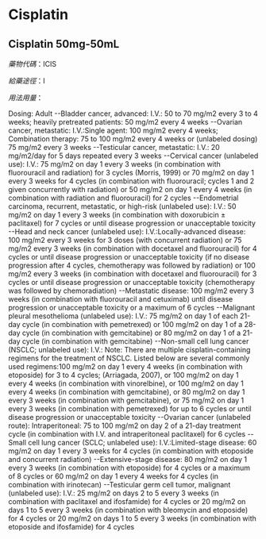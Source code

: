 # Cisplatin

## Cisplatin 50mg-50mL

*藥物代碼*：ICIS

*給藥途徑*：I

*用法用量*：

Dosing: Adult
--Bladder cancer, advanced: I.V.: 50 to 70 mg/m2 every 3 to 4 weeks; heavily pretreated patients: 50 mg/m2 every 4 weeks 
--Ovarian cancer, metastatic: I.V.:Single agent: 100 mg/m2 every 4 weeks; Combination therapy: 75 to 100 mg/m2 every 4 weeks or (unlabeled dosing) 75 mg/m2 every 3 weeks
--Testicular cancer, metastatic: I.V.: 20 mg/m2/day for 5 days repeated every 3 weeks 
--Cervical cancer (unlabeled use): I.V.: 75 mg/m2 on day 1 every 3 weeks (in combination with fluorouracil and radiation) for 3 cycles (Morris, 1999) or 70 mg/m2 on day 1 every 3 weeks for 4 cycles (in combination with fluorouracil; cycles 1 and 2 given concurrently with radiation) or 50 mg/m2 on day 1 every 4 weeks (in combination with radiation and fluorouracil) for 2 cycles
--Endometrial carcinoma, recurrent, metastatic, or high-risk (unlabeled use): I.V.: 50 mg/m2 on day 1 every 3 weeks (in combination with doxorubicin ± paclitaxel) for 7 cycles or until disease progression or unacceptable toxicity
--Head and neck cancer (unlabeled use): I.V.:Locally-advanced disease: 100 mg/m2 every 3 weeks for 3 doses (with concurrent radiation) or 75 mg/m2 every 3 weeks (in combination with docetaxel and fluorouracil) for 4 cycles or until disease progression or unacceptable toxicity (if no disease progression after 4 cycles, chemotherapy was followed by radiation) or 100 mg/m2 every 3 weeks (in combination with docetaxel and fluorouracil) for 3 cycles or until disease progression or unacceptable toxicity (chemotherapy was followed by chemoradiation) 
--Metastatic disease: 100 mg/m2 every 3 weeks (in combination with fluorouracil and cetuximab) until disease progression or unacceptable toxicity or a maximum of 6 cycles 
--Malignant pleural mesothelioma (unlabeled use): I.V.: 75 mg/m2 on day 1 of each 21-day cycle (in combination with pemetrexed) or 100 mg/m2 on day 1 of a 28-day cycle (in combination with gemcitabine) or 80 mg/m2 on day 1 of a 21-day cycle (in combination with gemcitabine)
--Non-small cell lung cancer (NSCLC; unlabeled use): I.V.: Note: There are multiple cisplatin-containing regimens for the treatment of NSCLC. Listed below are several commonly used regimens:100 mg/m2 on day 1 every 4 weeks (in combination with etoposide) for 3 to 4 cycles; (Arriagada, 2007), or 100 mg/m2 on day 1 every 4 weeks (in combination with vinorelbine), or 100 mg/m2 on day 1 every 4 weeks (in combination with gemcitabine), or 80 mg/m2 on day 1 every 3 weeks (in combination with gemcitabine), or 75 mg/m2 on day 1 every 3 weeks (in combination with pemetrexed) for up to 6 cycles or until disease progression or unacceptable toxicity
--Ovarian cancer (unlabeled route): Intraperitoneal: 75 to 100 mg/m2 on day 2 of a 21-day treatment cycle (in combination with I.V. and intraperitoneal paclitaxel) for 6 cycles
--Small cell lung cancer (SCLC; unlabeled use): I.V.:Limited-stage disease: 60 mg/m2 on day 1 every 3 weeks for 4 cycles (in combination with etoposide and concurrent radiation)
--Extensive-stage disease: 80 mg/m2 on day 1 every 3 weeks (in combination with etoposide) for 4 cycles or a maximum of 8 cycles or 60 mg/m2 on day 1 every 4 weeks for 4 cycles (in combination with irinotecan)
--Testicular germ cell tumor, malignant (unlabeled use): I.V.: 25 mg/m2 on days 2 to 5 every 3 weeks (in combination with paclitaxel and ifosfamide) for 4 cycles or 20 mg/m2 on days 1 to 5 every 3 weeks (in combination with bleomycin and etoposide) for 4 cycles or 20 mg/m2 on days 1 to 5 every 3 weeks (in combination with etoposide and ifosfamide) for 4 cycles

